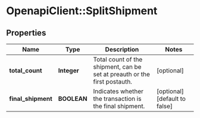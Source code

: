 # OpenapiClient::SplitShipment

## Properties
Name | Type | Description | Notes
------------ | ------------- | ------------- | -------------
**total_count** | **Integer** | Total count of the shipment, can be set at preauth or the first postauth. | [optional] 
**final_shipment** | **BOOLEAN** | Indicates whether the transaction is the final shipment. | [optional] [default to false]


